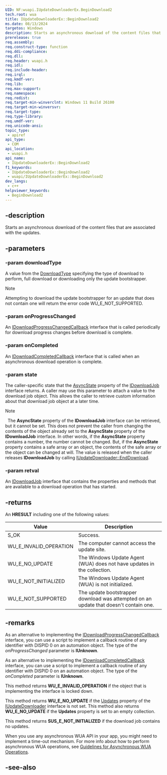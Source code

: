 ```yaml
---
UID: NF:wuapi.IUpdateDownloaderEx.BeginDownload2
tech.root: wua
title: IUpdateDownloaderEx::BeginDownload2
ms.date: 08/13/2024
targetos: Windows
description: Starts an asynchronous download of the content files that are associated with the updates. (IUpdateDownloaderEx)
prerelease: true
req.assembly: 
req.construct-type: function
req.ddi-compliance: 
req.dll: 
req.header: wuapi.h
req.idl: 
req.include-header: 
req.irql: 
req.kmdf-ver: 
req.lib: 
req.max-support: 
req.namespace: 
req.redist: 
req.target-min-winverclnt: Windows 11 Build 26100
req.target-min-winversvr: 
req.target-type: 
req.type-library: 
req.umdf-ver: 
req.unicode-ansi: 
topic_type:
 - apiref
api_type:
 - COM
api_location:
 - wuapi.h
api_name:
 - IUpdateDownloaderEx::BeginDownload2
f1_keywords:
 - IUpdateDownloaderEx::BeginDownload2
 - wuapi/IUpdateDownloaderEx::BeginDownload2
dev_langs:
 - c++
helpviewer_keywords:
 - BeginDownload2
---
```


## -description

Starts an asynchronous download of the content files that are associated with the updates. 

## -parameters

### -param downloadType

A value from the [DownloadType](ne-wuapi-downloadtype.md) specifying the type of download to perform, full download or downloading only the update bootstrapper.

> [!NOTE]
> Attempting to download the update bootstrapper for an update that does not contain one will return the error code WU_E_NOT_SUPPORTED.

### -param onProgressChanged

An [IDownloadProgressChangedCallback](nn-wuapi-idownloadprogresschangedcallback.md) interface that is called periodically for download progress changes before download is complete.

### -param onCompleted

An [IDownloadCompletedCallback](nn-wuapi-idownloadcompletedcallback.md) interface that is called when an asynchronous download operation is complete.

### -param state

The caller-specific state that the [AsyncState](nf-wuapi-idownloadjob-get_asyncstate.md) property of the [IDownloadJob](nn-wuapi-idownloadjob.md) interface returns. A caller may use this parameter to attach a value to the download job object. This  allows the caller to retrieve custom information about that download job object at a later time.

> [!NOTE]
>  The **AsyncState** property of the **IDownloadJob** interface can be retrieved, but it cannot be set. This does not prevent the caller from changing the contents of the object already set to the **AsyncState** property of the **IDownloadJob** interface. In other words, if the **AsyncState** property contains a number, the number cannot be changed. But, if the **AsyncState** property contains a safe array or an object, the contents of the safe array or the object can be changed at will. The value is released when the caller releases **IDownloadJob** by calling [IUpdateDownloader::EndDownload](nf-wuapi-iupdatedownloader-enddownload.md).

### -param retval

An [IDownloadJob](/windows/desktop/api/wuapi/nn-wuapi-idownloadjob) interface that contains the properties and methods that are available to a download operation that has started.

## -returns

An **HRESULT** including one of the following values:

| Value | Description |
|-------|-------------|
| S_OK | Success. |
| WU_E_INVALID_OPERATION | The computer cannot access the update site. |
| WU_E_NO_UPDATE | The Windows Update Agent (WUA) does not have  updates in the collection. |
| WU_E_NOT_INITIALIZED | The Windows Update Agent (WUA) is not initialized. |
| WU_E_NOT_SUPPORTED | The update bootstrapper download was attempted on an update that doesn't contain one. |


## -remarks

As an alternative to implementing the [IDownloadProgressChangedCallback](n-wuapi-idownloadprogresschangedcallback.md) interface, you can use a script to implement a callback routine of any identifier with DISPID 0 on an automation object. The type of the  *onProgressChanged* parameter is **IUnknown**.

As an alternative to implementing the [IDownloadCompletedCallback](nn-wuapi-idownloadcompletedcallback.md) interface, you can use a script to   implement a callback routine of any identifier with DISPID 0 on an automation object. The type of the *onCompleted* parameter is **IUnknown**.

This method returns **WU_E_INVALID_OPERATION** if the object that is implementing the interface is  locked down.

This method returns **WU_E_NO_UPDATE** if the [Updates](nf-wuapi-iupdatedownloader-get_updates.md) property of the [IUpdateDownloader](nn-wuapi-iupdatedownloader.md) interface is not set. This method also returns **WU_E_NO_UPDATE** if the **Updates** property is set to an empty collection.

This method returns **SUS_E_NOT_INITIALIZED** if the download job contains no updates.

When you use any asynchronous WUA API in your app, you might need to implement a time-out mechanism. For more info about how to perform asynchronous WUA operations, see [Guidelines for Asynchronous WUA Operations](/windows/desktop/Wua_Sdk/guidelines-for-asynchronous-wua-operations).

## -see-also

